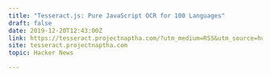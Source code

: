 ```yaml
---
title: "Tesseract.js: Pure JavaScript OCR for 100 Languages"
draft: false
date: 2019-12-20T12:43:00Z
link: https://tesseract.projectnaptha.com/?utm_medium=RSS&utm_source=hune
site: tesseract.projectnaptha.com
topic: Hacker News  

---
```

